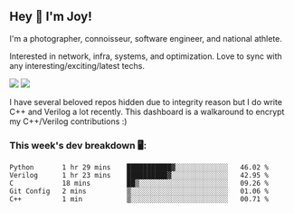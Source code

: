 ## Hey 👋 I'm Joy! 
I'm a photographer, connoisseur, software engineer, and national athlete. 

Interested in network, infra, systems, and optimization. Love to sync with any interesting/exciting/latest techs. 

<img src ="https://github-readme-stats.vercel.app/api?username=joyhuan&show_icons=true&count_private=true&theme=dracula" />

<img src="https://github-readme-stats.vercel.app/api/top-langs/?username=joyhuan&theme=dracula" />

I have several beloved repos hidden due to integrity reason but I do write C++ and Verilog a lot recently. This dashboard is a walkaround to encrypt my C++/Verilog contributions :)

### This week's dev breakdown 🖥:
<!--START_SECTION:waka-->
```text
Python       1 hr 29 mins    ███████████▓░░░░░░░░░░░░░   46.02 % 
Verilog      1 hr 23 mins    ██████████▓░░░░░░░░░░░░░░   42.95 % 
C            18 mins         ██▒░░░░░░░░░░░░░░░░░░░░░░   09.26 % 
Git Config   2 mins          ▒░░░░░░░░░░░░░░░░░░░░░░░░   01.06 % 
C++          1 min           ▒░░░░░░░░░░░░░░░░░░░░░░░░   00.71 % 
```
<!--END_SECTION:waka-->


